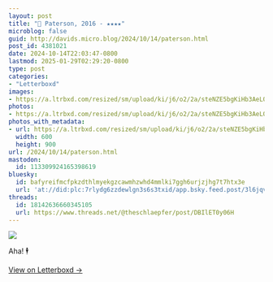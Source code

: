 ```yaml
---
layout: post
title: "🍿 Paterson, 2016 - ★★★★"
microblog: false
guid: http://davids.micro.blog/2024/10/14/paterson.html
post_id: 4381021
date: 2024-10-14T22:03:47-0800
lastmod: 2025-01-29T02:29:20-0800
type: post
categories:
- "Letterboxd"
images:
- https://a.ltrbxd.com/resized/sm/upload/ki/j6/o2/2a/steNZE5bgKiHb3AeLQNIl1j8YAS-0-600-0-900-crop.jpg?v=5a46866305
photos:
- https://a.ltrbxd.com/resized/sm/upload/ki/j6/o2/2a/steNZE5bgKiHb3AeLQNIl1j8YAS-0-600-0-900-crop.jpg?v=5a46866305
photos_with_metadata:
- url: https://a.ltrbxd.com/resized/sm/upload/ki/j6/o2/2a/steNZE5bgKiHb3AeLQNIl1j8YAS-0-600-0-900-crop.jpg?v=5a46866305
  width: 600
  height: 900
url: /2024/10/14/paterson.html
mastodon:
  id: 113309924165398619
bluesky:
  id: bafyreifmcfpkzdthlmyekgzcawmhzwhd4mmlki7ggh6urjzjhg7t7htx3e
  url: 'at://did:plc:7rlydg6zzdewlgn3s6s3txid/app.bsky.feed.post/3l6jqvwk4yb2p'
threads:
  id: 18142636660345105
  url: https://www.threads.net/@theschlaepfer/post/DBIlET0y06H
---
```

 <p><img src="https://a.ltrbxd.com/resized/sm/upload/ki/j6/o2/2a/steNZE5bgKiHb3AeLQNIl1j8YAS-0-600-0-900-crop.jpg?v=5a46866305"/></p> <p>Aha! 🕴️</p> 
<p><a href="https://letterboxd.com/theschlaepfer/film/paterson/">View on Letterboxd →</a></p>
